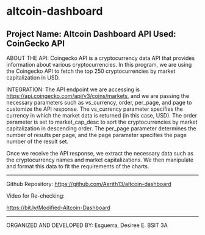 # altcoin-dashboard

Project Name: Altcoin Dashboard
API Used: CoinGecko API
--------------------------------------------------------------------------------------------
ABOUT THE API:
Coingecko API is a cryptocurrency data API that provides information about various cryptocurrencies. In this program, we are using the Coingecko API to fetch the top 250 cryptocurrencies by market capitalization in USD.



INTEGRATION:
The API endpoint we are accessing is https://api.coingecko.com/api/v3/coins/markets, and we are passing the necessary parameters such as vs_currency, order, per_page, and page to customize the API response.
The vs_currency parameter specifies the currency in which the market data is returned (in this case, USD). The order parameter is set to market_cap_desc to sort the cryptocurrencies by market capitalization in descending order. The per_page parameter determines the number of results per page, and the page parameter specifies the page number of the result set.

Once we receive the API response, we extract the necessary data such as the cryptocurrency names and market capitalizations. We then manipulate and format this data to fit the requirements of the charts.

--------------------------------------------------------------------------------------------
Github Repository: https://github.com/Aerith13/altcoin-dashboard

Video for Re-checking: 

https://bit.ly/Modified-Altcoin-Dashboard

--------------------------------------------------------------------------------------------

ORGANIZED AND DEVELOPED BY: Esguerra, Desiree E.
BSIT 3A


